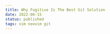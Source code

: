 ```yaml
---
title: Why Fugitive Is The Best Git Solution
date: 2022-06-15
status: published
tags: vim neovim git
---
```

